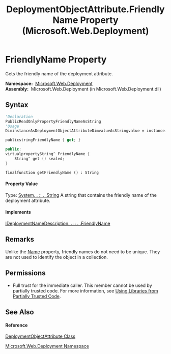﻿---
title: DeploymentObjectAttribute.FriendlyName Property  (Microsoft.Web.Deployment)
TOCTitle: FriendlyName Property
ms:assetid: P:Microsoft.Web.Deployment.DeploymentObjectAttribute.FriendlyName
ms:mtpsurl: https://msdn.microsoft.com/en-us/library/microsoft.web.deployment.deploymentobjectattribute.friendlyname(v=VS.90)
ms:contentKeyID: 22754067
ms.date: 05/02/2012
mtps_version: v=VS.90
f1_keywords:
- Microsoft.Web.Deployment.DeploymentObjectAttribute.FriendlyName
- Microsoft.Web.Deployment.DeploymentObjectAttribute.get_FriendlyName
dev_langs:
- CSharp
- JScript
- VB
- c++
api_location:
- Microsoft.Web.Deployment.dll
api_name:
- Microsoft.Web.Deployment.DeploymentObjectAttribute.FriendlyName
- Microsoft.Web.Deployment.DeploymentObjectAttribute.get_FriendlyName
api_type:
- Managed
topic_type:
- apiref
- kbSyntax
product_family_name: VS
ROBOTS: INDEX,FOLLOW
---

# FriendlyName Property

Gets the friendly name of the deployment attribute.

**Namespace:**  [Microsoft.Web.Deployment](microsoft-web-deployment-namespace.md)  
**Assembly:**  Microsoft.Web.Deployment (in Microsoft.Web.Deployment.dll)

## Syntax

``` vb
'Declaration
PublicReadOnlyPropertyFriendlyNameAsString
'Usage
DiminstanceAsDeploymentObjectAttributeDimvalueAsStringvalue = instance.FriendlyName
```

``` csharp
publicstringFriendlyName { get; }
```

``` c++
public:
virtualpropertyString^ FriendlyName {
    String^ get () sealed;
}
```

``` jscript
finalfunction getFriendlyName () : String
```

#### Property Value

Type: [System. . :: . .String](https://msdn.microsoft.com/en-us/library/s1wwdcbf\(v=vs.90\))  
A string that contains the friendly name of the deployment attribute.  

#### Implements

[IDeploymentNameDescription. . :: . .FriendlyName](ideploymentnamedescription-friendlyname-property-microsoft-web-deployment.md)  

## Remarks

Unlike the [Name](deploymentobjectattribute-name-property-microsoft-web-deployment.md) property, friendly names do not need to be unique. They are not used to identify the object in a collection.

## Permissions

  - Full trust for the immediate caller. This member cannot be used by partially trusted code. For more information, see [Using Libraries from Partially Trusted Code](https://msdn.microsoft.com/en-us/library/8skskf63\(v=vs.90\)).

## See Also

#### Reference

[DeploymentObjectAttribute Class](deploymentobjectattribute-class-microsoft-web-deployment.md)

[Microsoft.Web.Deployment Namespace](microsoft-web-deployment-namespace.md)

